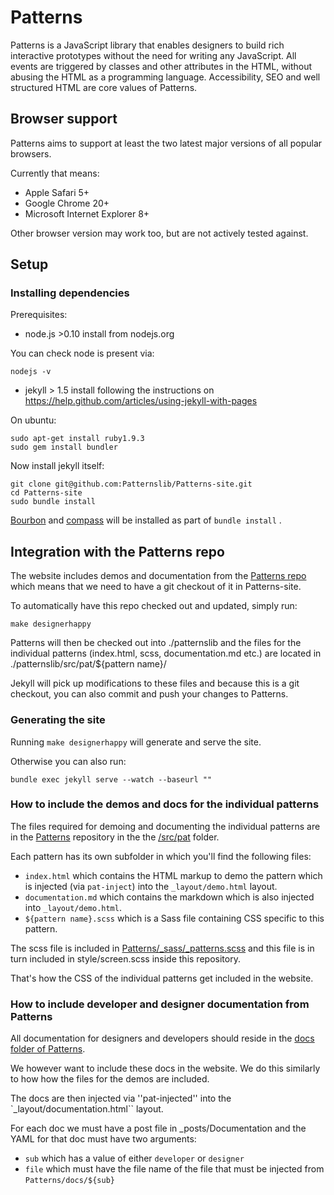 # Patterns

Patterns is a JavaScript library that enables designers to build rich
interactive prototypes without the need for writing any JavaScript. All events
are triggered by classes and other attributes in the HTML, without abusing the
HTML as a programming language. Accessibility, SEO and well structured HTML are
core values of Patterns.

## Browser support

Patterns aims to support at least the two latest major versions of all popular browsers.

Currently that means:

- Apple Safari 5+
- Google Chrome 20+
- Microsoft Internet Explorer 8+

Other browser version may work too, but are not actively tested against.

## Setup

### Installing dependencies

Prerequisites:

- node.js >0.10 install from nodejs.org

You can check node is present via:

    nodejs -v

- jekyll > 1.5 install following the instructions on https://help.github.com/articles/using-jekyll-with-pages

On ubuntu:

    sudo apt-get install ruby1.9.3
    sudo gem install bundler

Now install jekyll itself:

    git clone git@github.com:Patternslib/Patterns-site.git
    cd Patterns-site
    sudo bundle install

[Bourbon](http://bourbon.io) and [compass](http://compass-style.org) will be installed as part of `bundle install` .


## Integration with the Patterns repo

The website includes demos and documentation from the [Patterns repo](https://github.com/Patternslib/Patterns.git)
which means that we need to have a git checkout of it in Patterns-site.

To automatically have this repo checked out and updated, simply run:

    make designerhappy

Patterns will then be checked out into ./patternslib and the files for the
individual patterns (index.html, scss, documentation.md etc.) are located in ./patternslib/src/pat/${pattern name}/

Jekyll will pick up modifications to these files and because this is a git
checkout, you can also commit and push your changes to Patterns.

### Generating the site

Running ``make designerhappy`` will generate and serve the site.

Otherwise you can also run:

    bundle exec jekyll serve --watch --baseurl ""

### How to include the demos and docs for the individual patterns

The files required for demoing and documenting the individual patterns are in
the [Patterns](https://github.com/Patternslib/Patterns.git) repository in the
the [/src/pat](https://github.com/Patternslib/Patterns/tree/master/src/pat)
folder.

Each pattern has its own subfolder in which you'll find the following files:

- ``index.html`` which contains the HTML markup to demo the pattern which is injected (via
  ``pat-inject``) into the ``_layout/demo.html`` layout.
- ``documentation.md`` which contains the markdown which is also injected into
  ``_layout/demo.html``.
- ``${pattern name}.scss`` which is a Sass file containing CSS specific to this pattern.

The scss file is included in [Patterns/_sass/_patterns.scss](https://github.com/Patternslib/Patterns/blob/master/_sass/_patterns.scss)
and this file is in turn included in style/screen.scss inside this repository.

That's how the CSS of the individual patterns get included in the website.

### How to include developer and designer documentation from Patterns

All documentation for designers and developers should reside in the
[docs folder of Patterns](https://github.com/Patternslib/Patterns/tree/master/docs).

We however want to include these docs in the website. We do this similarly to
how how the files for the demos are included.

The docs are then injected via ''pat-injected'' into the `_layout/documentation.html`` layout.

For each doc we must have a post file in _posts/Documentation and the YAML for that doc
must have two arguments:

- ``sub`` which has a value of either ``developer`` or ``designer``
- ``file`` which must have the file name of the file that must be injected from ``Patterns/docs/${sub}``


